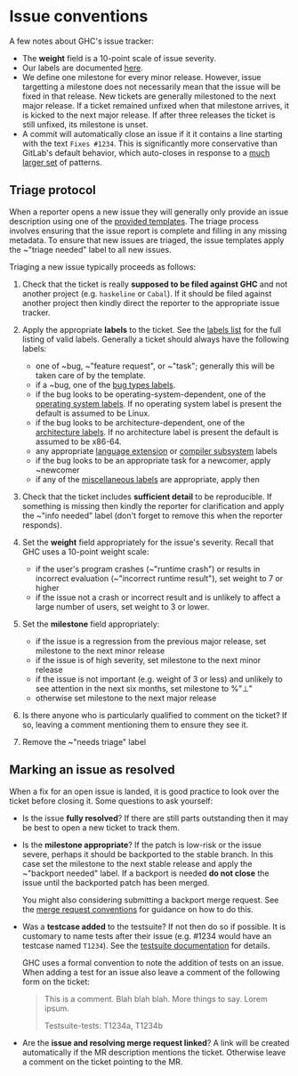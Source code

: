 # Issue conventions

A few notes about GHC's issue tracker:

 * The **weight** field is a 10-point scale of issue severity.
 * Our labels are documented [here](gitlab/labels).
 * We define one milestone for every minor release. However, issue targetting a milestone does not necessarily mean that the issue will be fixed in that release. New tickets are generally milestoned to the next major release. If a ticket remained unfixed when that milestone arrives, it is kicked to the next major release. If after three releases the ticket is still unfixed, its milestone is unset.
 * A commit will automatically close an issue if it it contains a line starting with the text `Fixes #1234`. This is significantly more conservative than GitLab's default behavior, which auto-closes in response to a [much larger set](https://docs.gitlab.com/ee/administration/issue_closing_pattern.html) of patterns.


## Triage protocol

When a reporter opens a new issue they will generally only provide an issue description using one of the [provided templates](https://gitlab.haskell.org/ghc/ghc/tree/master/.gitlab/issue_templates). The triage process involves ensuring that the issue report is complete and filling in any missing metadata. To ensure that new issues are triaged, the issue templates apply the ~"triage needed" label to all new issues.

Triaging a new issue typically proceeds as follows:

1. Check that the ticket is really **supposed to be filed against GHC** and not another project (e.g. `haskeline` or `Cabal`). If it should be filed against another project then kindly direct the reporter to the appropriate issue tracker.

1. Apply the appropriate **labels** to the ticket. See the [labels list](labels) for the full listing of valid labels. Generally a ticket should always have the following labels:

   * one of ~bug, ~"feature request", or ~"task"; generally this will be taken care of by the template.
   * if a ~bug, one of the [bug types labels](gitlab/labels#types-of-bugs).
   * if the bug looks to be operating-system-dependent, one of the [operating system labels](gitlab/labels#operating-systems). If no operating system label is present the default is assumed to be Linux.
   * if the bug looks to be architecture-dependent, one of the [architecture labels](gitlab/labels#architecture). If no architecture label is present the default is assumed to be x86-64.
   * any appropriate [language extension](gitlab/labels#language-extensions) or [compiler subsystem](gitlab/labels#subsystems) labels
   * if the bug looks to be an appropriate task for a newcomer, apply ~newcomer
   * if any of the [miscellaneous labels](gitlab/labels#miscellaneous) are appropriate, apply then

1. Check that the ticket includes **sufficient detail** to be reproducible. If something is missing then kindly the reporter for clarification and apply the ~"info needed" label (don't forget to remove this when the reporter responds).

1. Set the **weight** field appropriately for the issue's severity. Recall that GHC uses a 10-point weight scale:

   * if the user's program crashes (~"runtime crash") or results in incorrect evaluation (~"incorrect runtime result"), set weight to 7 or higher
   * if the issue not a crash or incorrect result and is unlikely to affect a large number of users, set weight to 3 or lower.

1. Set the **milestone** field appropriately:

   * if the issue is a regression from the previous major release, set milestone to the next minor release
   * if the issue is of high severity, set milestone to the next minor release
   * if the issue is not important (e.g. weight of 3 or less) and unlikely to see attention in the next six months, set milestone to %"⊥"
   * otherwise set milestone to the next major release

1. Is there anyone who is particularly qualified to comment on the ticket? If so, leaving a comment mentioning them to ensure they see it.

1. Remove the ~"needs triage" label


## Marking an issue as resolved

When a fix for an open issue is landed, it is good practice to look over the ticket before closing it. Some questions to ask yourself:

 * Is the issue **fully resolved**? If there are still parts outstanding then it may be best to open a new ticket to track them.

 * Is the **milestone appropriate**? If the patch is low-risk or the issue severe, perhaps it should be backported to the stable branch. In this case set the milestone to the next stable release and apply the ~"backport needed" label. If a backport is needed **do not close** the issue until the backported patch has been merged.

   You might also considering submitting a backport merge request. See the [merge request conventions](gitlab/merge-requests) for guidance on how to do this.

 * Was a **testcase added** to the testsuite? If not then do so if possible. It is customary to name tests after their issue (e.g. #1234 would have an testcase named `T1234`). See the [testsuite documentation](building/running-tests/adding) for details.

   GHC uses a formal convention to note the addition of tests on an issue. When adding a test for an issue also leave a comment of the following form on the ticket:
   
   > This is a comment. Blah blah blah. More things to say. Lorem ipsum.
   > 
   > Testsuite-tests: T1234a, T1234b
   
 * Are the **issue and resolving merge request linked**? A link will be created automatically if the MR description mentions the ticket. Otherwise leave a comment on the ticket pointing to the MR.
